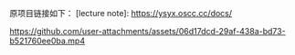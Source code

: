原项目链接如下：
[lecture note]: https://ysyx.oscc.cc/docs/

https://github.com/user-attachments/assets/06d17dcd-29af-438a-bd73-b521760ee0ba.mp4
